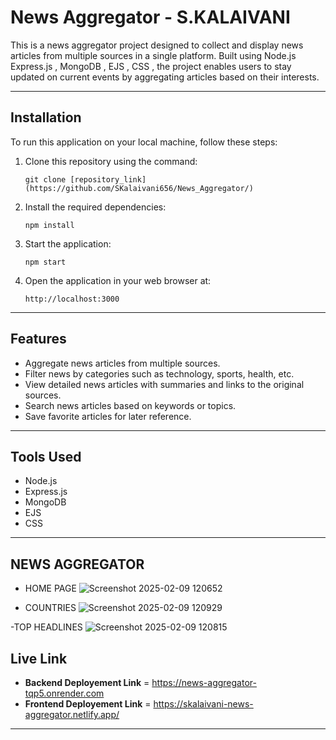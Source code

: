 


# **News Aggregator - S.KALAIVANI**  
This is a news aggregator project designed to collect and display news articles from multiple sources in a single platform. Built using  Node.js  
Express.js , MongoDB , EJS , CSS  , the project enables users to stay updated on current events by aggregating articles based on their interests.  

---

## **Installation**  
To run this application on your local machine, follow these steps:  

1. Clone this repository using the command:  
   ```
   git clone [repository_link](https://github.com/SKalaivani656/News_Aggregator/)
   ```  

2. Install the required dependencies:  
   ```
   npm install
   ```  

3. Start the application:  
   ```
   npm start
   ```  

4. Open the application in your web browser at:  
   ```
   http://localhost:3000
   ```  

---

## **Features**  
- Aggregate news articles from multiple sources.  
- Filter news by categories such as technology, sports, health, etc.  
- View detailed news articles with summaries and links to the original sources.  
- Search news articles based on keywords or topics.  
- Save favorite articles for later reference.  

---

## **Tools Used**  
- Node.js  
- Express.js  
- MongoDB  
- EJS  
- CSS  
    

---

## NEWS AGGREGATOR 
- HOME PAGE
![Screenshot 2025-02-09 120652](https://github.com/user-attachments/assets/87f0ad91-1041-42c8-850d-67907ac4da5f)

- COUNTRIES
![Screenshot 2025-02-09 120929](https://github.com/user-attachments/assets/c01f6d78-c7a7-46a8-892e-a31bac279c3a)

-TOP HEADLINES
![Screenshot 2025-02-09 120815](https://github.com/user-attachments/assets/11d3cbcc-c3f8-46d8-8ae3-624cfffc7060)




## **Live Link**  
- **Backend Deployement Link** = https://news-aggregator-tqp5.onrender.com
- **Frontend Deployement Link** = https://skalaivani-news-aggregator.netlify.app/

---

